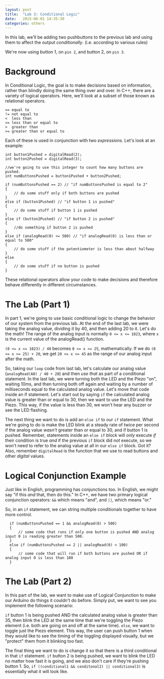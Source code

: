 ```yaml
---
layout: post
title:  "Lab 3: Conditional Logic"
date:   2015-06-01 14:35:30
categories: others
---
```


In this lab, we'll be adding two pushbuttons to the previous lab and using them to affect the output *conditionally*. (i.e. according to various rules)

We're now using button 1, on `pin 2`, and button 2, on `pin 3`.

Background
==========

In Conditional Logic, the goal is to make decisions based on information, rather than blindly doing the same thing over and over. In C++, there are a variety of logical operators. Here, we'll look at a subset of those known as relational operators.

    == equal to
    != not equal to
    <  less than
    <= less than or equal to
    >  greater than
    >= greater than or equal to

Each of these is used in conjunction with two *expressions*. Let's look at an example:
    
    int button1Pushed = digitalRead(2);
    int button2Pushed = digitalRead(3);
    
    //we're going to use this integer to count how many buttons are pushed.
    int numButtonsPushed = button1Pushed + button2Pushed; 
    
    if (numButtonsPushed == 2) // "if numButtonsPushed is equal to 2"
    {
        // do some stuff only if both buttons are pushed
    }
    else if (button1Pushed) // "if button 1 is pushed"
    {
        // do some stuff if button 1 is pushed
    }
    else if (button2Pushed) // "if button 2 is pushed"
    {
        //do something if button 2 is pushed
    }
    else if (analogRead(0) <= 500) // "if analogRead(0) is less than or equal to 500"
    {
        // do some stuff if the potentiometer is less than about halfway
    }
    else
    {
        // do some stuff if no button is pushed
    }

These relational operators allow your code to make decisions and therefore behave differently in different circumstances.

The Lab (Part 1)
================

In part 1, we're going to use basic conditional logic to change the behavior of our system from the previous lab. At the end of the last lab, we were taking the analog value, dividing it by 40, and then adding 20 to it. Let's do the math! The range of the analog input is normally `0 <= x <= 1023`, where `x` is the current value of the analogRead() function.

`(0 <= x <= 1023) / 40` becomes `0 <= x <= 25`, mathematically. If we do `(0 <= x <= 25) + 20`, we get `20 <= x <= 45` as the range of our analog input after the math.

So, taking our `loop` code from last lab, let's calculate our analog value (`analogRead(A0) / 40 + 20`) and then *use that* as part of a conditional statement. In the last lab, we were turning both the LED and the Piezo "on", waiting 10ms, and then turning both off again and waiting by a number of milliseconds equal to the calculated analog value. Let's move that code inside an if statement. Let's start out by saying `if` the calculated analog value is greater than or equal to 30, then we want to use the LED and the Piezo. This way, if the value is less than 30, we won't hear any buzzer or see the LED flashing.

The next thing we want to do is add an `else if` to our `if` statement. What we're going to do is make the LED blink at a steady rate of twice per second if the analog value *wasn't* greater than or equal to 30, and if button 1 is pushed. Remember, statements inside an `else if` block will *only* execute *if* their condition is true *and* if the previous `if` block did *not* execute, so we won't need to refer to the analog value at all in our `else if` block. Got it? Also, remember `digitalRead` is the function that we use to read buttons and other *digital* values.

Logical Conjunction Example
===========================

Just like in English, programming has conjunctions too. In English, we might say "if this *and* that, then do this." In C++, we have two primary logical conjunction operators: `&&` which means "and", and `||`, which means "or."

So, in an `if` statement, we can string multiple conditionals together to have more control.

      if (numButtonsPushed == 1 && analogRead(0) > 500)
      {
          // some code that runs if only one button is pushed AND analog input 0 is reading greater than 500.
      }
      else if (numButtonsPushed == 2 || analogRead(0) < 100)
      {
          // some code that will run if both buttons are pushed OR if analog input 0 is less than 100
      }

The Lab (Part 2)
================

In this part of the lab, we want to make use of Logical Conjunction to make our Arduino do things it couldn't do before. Simply put, we want to see you implement the following scenario:

`if` button 1 is being pushed AND the calculated analog value is greater than 35, then blink the LED at the same time that we're toggling the Piezo element (i.e. both are going on and off at the same time). `else`, we want to toggle just the Piezo element. This way, the user can push button 1 when they would like to see the timing of the toggling displayed visually, but we "protect" them from it blinking too fast.

The final thing we want to do is change it so that there is a third conditional in that `if` statement. `if` button 2 is being pushed, we want to blink the LED no matter how fast it is going, and we also don't care if they're pushing button 1. So, `if ((conditional1 && conditonal2) || conditional3)` is essentially what it will look like.
